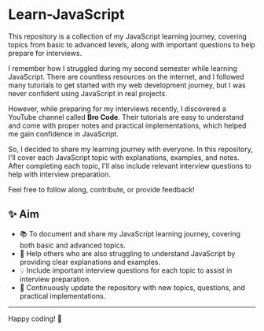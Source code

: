 # Learn-JavaScript
This repository is a collection of my JavaScript learning journey, covering topics from basic to advanced levels, along with important questions to help prepare for interviews.

I remember how I struggled during my second semester while learning JavaScript. There are countless resources on the internet, and I followed many tutorials to get started with my web development journey, but I was never confident using JavaScript in real projects.

However, while preparing for my interviews recently, I discovered a YouTube channel called **Bro Code**. Their tutorials are easy to understand and come with proper notes and practical implementations, which helped me gain confidence in JavaScript.

So, I decided to share my learning journey with everyone. In this repository, I'll cover each JavaScript topic with explanations, examples, and notes. After completing each topic, I'll also include relevant interview questions to help with interview preparation.

Feel free to follow along, contribute, or provide feedback!

## ✨ Aim
- 📚 To document and share my JavaScript learning journey, covering both basic and advanced topics.
- 🤝 Help others who are also struggling to understand JavaScript by providing clear explanations and examples.
- 💡 Include important interview questions for each topic to assist in interview preparation.
- 🔄 Continuously update the repository with new topics, questions, and practical implementations.

---

Happy coding! 🚀
